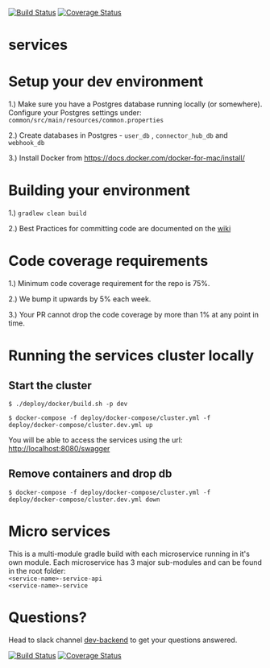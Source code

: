 [![Build Status](https://travis-ci.com/electricaio/services.svg?token=z1JRjGpmpeeKYqo3ypqF&branch=master)](https://travis-ci.com/electricaio/services)
[![Coverage Status](https://coveralls.io/repos/github/electricaio/services/badge.svg?branch=master&t=RKKuow)](https://coveralls.io/github/electricaio/services?branch=master)

# services

# Setup your dev environment
1.) Make sure you have a Postgres database running locally (or somewhere). Configure your Postgres settings under: `common/src/main/resources/common.properties`

2.) Create databases in Postgres - `user_db` , `connector_hub_db` and `webhook_db`

3.) Install Docker from https://docs.docker.com/docker-for-mac/install/

# Building your environment
1.) `gradlew clean build`

2.) Best Practices for committing code are documented on the [wiki](https://electricaio.atlassian.net/wiki/spaces/EA/pages/30703619/Commits+and+PRs)

# Code coverage requirements
1.) Minimum code coverage requirement for the repo is 75%.

2.) We bump it upwards by 5% each week.

3.) Your PR cannot drop the code coverage by more than 1% at any point in time.

# Running the services cluster locally
## Start the cluster
`$ ./deploy/docker/build.sh -p dev`

`$ docker-compose -f deploy/docker-compose/cluster.yml -f deploy/docker-compose/cluster.dev.yml up`

You will be able to access the services using the url: [http://localhost:8080/swagger](http://localhost:8080/swagger)

## Remove containers and drop db
`$ docker-compose -f deploy/docker-compose/cluster.yml -f deploy/docker-compose/cluster.dev.yml down`

# Micro services
This is a multi-module gradle build with each microservice running in it's own module. Each microservice has 3 major sub-modules and can be found in the root folder:<br/>
`<service-name>-service-api`<br/>
`<service-name>-service`<br/>

# Questions?
Head to slack channel [dev-backend](https://electricaio.slack.com/messages/CDAG9KTUN/) to get your questions answered.



[![Build Status](https://travis-ci.com/electricaio/services.svg?token=XaPqFymCCMvmv4mU5F9x&branch=master)](https://travis-ci.com/electricaio/services)
[![Coverage Status](https://coveralls.io/repos/github/electricaio/services/badge.svg?branch=master&t=RKKuow)](https://coveralls.io/github/electricaio/services?branch=master)

